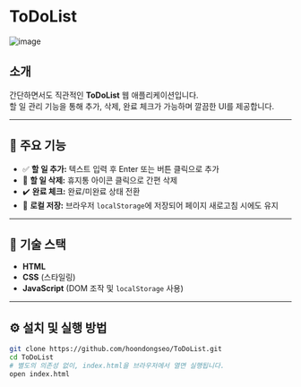 # ToDoList

![image](https://github.com/user-attachments/assets/f9a2f0fc-9411-4a81-ad26-f188db06eea9)

## 소개

간단하면서도 직관적인 **ToDoList** 웹 애플리케이션입니다.  
할 일 관리 기능을 통해 추가, 삭제, 완료 체크가 가능하며 깔끔한 UI를 제공합니다.

---

## 🌟 주요 기능

- ✅ **할 일 추가:** 텍스트 입력 후 Enter 또는 버튼 클릭으로 추가
- 🔁 **할 일 삭제:** 휴지통 아이콘 클릭으로 간편 삭제
- ✔️ **완료 체크:** 완료/미완료 상태 전환
- 💾 **로컬 저장:** 브라우저 `localStorage`에 저장되어 페이지 새로고침 시에도 유지

---

## 🧰 기술 스택

- **HTML**
- **CSS** (스타일링)
- **JavaScript** (DOM 조작 및 `localStorage` 사용)

---

## ⚙️ 설치 및 실행 방법

```bash
git clone https://github.com/hoondongseo/ToDoList.git
cd ToDoList
# 별도의 의존성 없이, index.html을 브라우저에서 열면 실행됩니다.
open index.html
